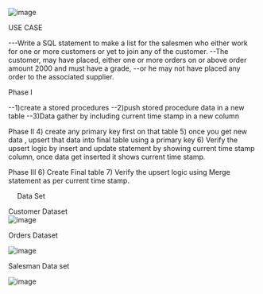 ![image](https://user-images.githubusercontent.com/104115546/209085591-34709ca6-dc01-4a44-ae51-103d19c75bda.png)

USE CASE

---Write a SQL statement to make a list for the salesmen who either work for one or more customers or yet to join any of the customer. 
--The customer, may have placed, either one or more orders on or above order amount 2000 and must have a grade, 
--or he may not have placed any order to the associated supplier.

Phase I

--1)create a stored procedures 
--2)push stored procedure data in a new table
--3)Data gather by including current time stamp in a new column

Phase II
4) create any primary key first on that table
5) once you get new data , upsert that data into final table using a primary key
6) Verify the upsert logic by insert and update statement by showing current time stamp column, once data get inserted it shows current time stamp.


Phase III
6) Create Final table
7) Verify the upsert logic using Merge statement as per current time stamp.

 
 Data Set
 
 Customer Dataset                                                                                 
 ![image](https://user-images.githubusercontent.com/104115546/209087900-b7d441a2-395a-40e0-9646-6a6c109eb9a0.png)
 
 Orders Dataset 
 
 
 ![image](https://user-images.githubusercontent.com/104115546/209087986-8a98c51f-524c-4b9f-a5d5-55ca5eae200d.png)


Salesman Data set

![image](https://user-images.githubusercontent.com/104115546/209088027-315a0ee5-6dfc-4bb4-907a-cd68de07cb76.png)



